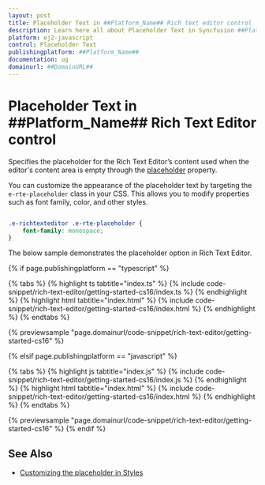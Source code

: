 ```yaml
---
layout: post
title: Placeholder Text in ##Platform_Name## Rich text editor control | Syncfusion
description: Learn here all about Placeholder Text in Syncfusion ##Platform_Name## Rich text editor control of Syncfusion Essential JS 2 and more.
platform: ej2-javascript
control: Placeholder Text
publishingplatform: ##Platform_Name##
documentation: ug
domainurl: ##DomainURL##
---
```


# Placeholder Text in ##Platform_Name## Rich Text Editor control

Specifies the placeholder for the Rich Text Editor’s content used when the editor's content area is empty through the [placeholder](../api/rich-text-editor/#placeholder) property.

You can customize the appearance of the placeholder text by targeting the `e-rte-placeholder` class in your CSS. This allows you to modify properties such as font family, color, and other styles.

```css

.e-richtexteditor .e-rte-placeholder {
    font-family: monospace;
}

```

The below sample demonstrates the placeholder option in Rich Text Editor.

{% if page.publishingplatform == "typescript" %}

{% tabs %}
{% highlight ts tabtitle="index.ts" %}
{% include code-snippet/rich-text-editor/getting-started-cs16/index.ts %}
{% endhighlight %}
{% highlight html tabtitle="index.html" %}
{% include code-snippet/rich-text-editor/getting-started-cs16/index.html %}
{% endhighlight %}
{% endtabs %}
        
{% previewsample "page.domainurl/code-snippet/rich-text-editor/getting-started-cs16" %}

{% elsif page.publishingplatform == "javascript" %}

{% tabs %}
{% highlight js tabtitle="index.js" %}
{% include code-snippet/rich-text-editor/getting-started-cs16/index.js %}
{% endhighlight %}
{% highlight html tabtitle="index.html" %}
{% include code-snippet/rich-text-editor/getting-started-cs16/index.html %}
{% endhighlight %}
{% endtabs %}

{% previewsample "page.domainurl/code-snippet/rich-text-editor/getting-started-cs16" %}
{% endif %}

## See Also

* [Customizing the placeholder in Styles](./style/#customizing-placeholder-text)